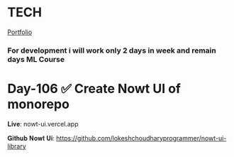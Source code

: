 # TECH
[Portfolio](https://www.lokeshdev.in/)
### For development i will work only 2 days in week and remain days ML Course
# Day-106 ✅ Create Nowt UI of monorepo

𝐋𝐢𝐯𝐞: nowt-ui.vercel.app  

𝐆𝐢𝐭𝐡𝐮𝐛 𝐍𝐨𝐰𝐭 𝐔𝐢: https://github.com/lokeshchoudharyprogrammer/nowt-ui-library
 
